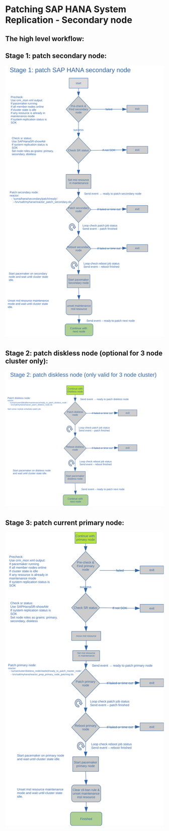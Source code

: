 # Patching SAP HANA System Replication - Secondary node

## __The high level workflow:__

## Stage 1: patch secondary node:



![stage1-secondary-node](./stage-1-secondary-workflow.svg)

#
# 
## Stage 2: patch diskless node (optional for 3 node cluster only):

![stage2-diskless-node](./stage-2-diskless-workflow.svg)

#
#
## Stage 3: patch current primary node:

![stage3-primary-node](./stage-3-primary-workflow.svg)